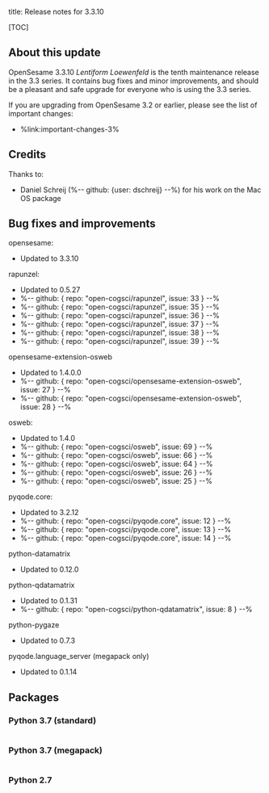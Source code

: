 title: Release notes for 3.3.10


[TOC]


## About this update

OpenSesame 3.3.10 *Lentiform Loewenfeld* is the tenth maintenance release in the 3.3 series. It contains bug fixes and minor improvements, and should be a pleasant and safe upgrade for everyone who is using the 3.3 series.


If you are upgrading from OpenSesame 3.2 or earlier, please see the list of important changes:

- %link:important-changes-3%


## Credits

Thanks to:

- Daniel Schreij (%-- github: {user: dschreij} --%) for his work on the Mac OS package


## Bug fixes and improvements

opensesame:

- Updated to 3.3.10


rapunzel:

- Updated to 0.5.27
- %-- github: { repo: "open-cogsci/rapunzel", issue: 33 } --%
- %-- github: { repo: "open-cogsci/rapunzel", issue: 35 } --%
- %-- github: { repo: "open-cogsci/rapunzel", issue: 36 } --%
- %-- github: { repo: "open-cogsci/rapunzel", issue: 37 } --%
- %-- github: { repo: "open-cogsci/rapunzel", issue: 38 } --%
- %-- github: { repo: "open-cogsci/rapunzel", issue: 39 } --%


opensesame-extension-osweb

- Updated to 1.4.0.0
- %-- github: { repo: "open-cogsci/opensesame-extension-osweb", issue: 27 } --% 
- %-- github: { repo: "open-cogsci/opensesame-extension-osweb", issue: 28 } --% 

osweb:

- Updated to 1.4.0
- %-- github: { repo: "open-cogsci/osweb", issue: 69 } --% 
- %-- github: { repo: "open-cogsci/osweb", issue: 66 } --% 
- %-- github: { repo: "open-cogsci/osweb", issue: 64 } --% 
- %-- github: { repo: "open-cogsci/osweb", issue: 26 } --% 
- %-- github: { repo: "open-cogsci/osweb", issue: 25 } --% 


pyqode.core:

- Updated to 3.2.12
- %-- github: { repo: "open-cogsci/pyqode.core", issue: 12 } --% 
- %-- github: { repo: "open-cogsci/pyqode.core", issue: 13 } --% 
- %-- github: { repo: "open-cogsci/pyqode.core", issue: 14 } --% 


python-datamatrix

- Updated to 0.12.0


python-qdatamatrix

- Updated to 0.1.31
- %-- github: { repo: "open-cogsci/python-qdatamatrix", issue: 8 } --%


python-pygaze

- Updated to 0.7.3


pyqode.language_server (megapack only)

- Updated to 0.1.14


## Packages


### Python 3.7 (standard)

```
```


### Python 3.7 (megapack)

```
```


### Python 2.7

```
```
